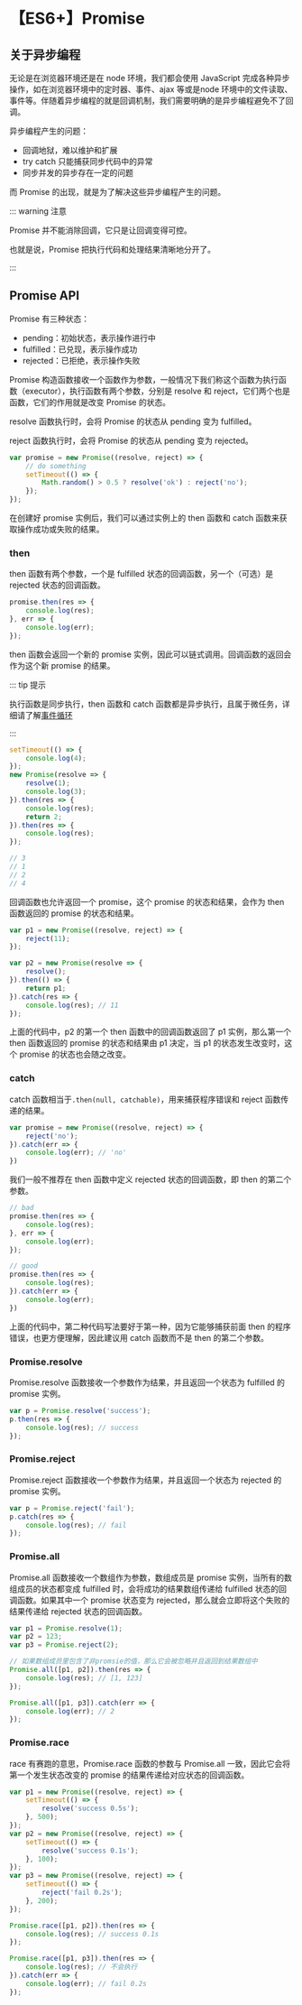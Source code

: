 # 【ES6+】Promise

## 关于异步编程

无论是在浏览器环境还是在 node 环境，我们都会使用 JavaScript 完成各种异步操作，如在浏览器环境中的定时器、事件、ajax 等或是node 环境中的文件读取、事件等。伴随着异步编程的就是回调机制，我们需要明确的是异步编程避免不了回调。

异步编程产生的问题：

- 回调地狱，难以维护和扩展
- try catch 只能捕获同步代码中的异常
- 同步并发的异步存在一定的问题

而 Promise 的出现，就是为了解决这些异步编程产生的问题。

::: warning 注意

Promise 并不能消除回调，它只是让回调变得可控。

也就是说，Promise 把执行代码和处理结果清晰地分开了。

:::

## Promise API

Promise 有三种状态：

- pending：初始状态，表示操作进行中
- fulfilled：已兑现，表示操作成功
- rejected：已拒绝，表示操作失败

Promise 构造函数接收一个函数作为参数，一般情况下我们称这个函数为执行函数（executor），执行函数有两个参数，分别是 resolve 和 reject，它们两个也是函数，它们的作用就是改变 Promise 的状态。

resolve 函数执行时，会将 Promise 的状态从 pending 变为 fulfilled。

reject 函数执行时，会将 Promise 的状态从 pending 变为 rejected。

```js
var promise = new Promise((resolve, reject) => {
    // do something
    setTimeout(() => {
        Math.random() > 0.5 ? resolve('ok') : reject('no');
    });
});
```

在创建好 promise 实例后，我们可以通过实例上的 then 函数和 catch 函数来获取操作成功或失败的结果。

### then

then 函数有两个参数，一个是 fulfilled 状态的回调函数，另一个（可选）是 rejected 状态的回调函数。

```js
promise.then(res => {
	console.log(res);
}, err => {
	console.log(err);
});
```

then 函数会返回一个新的 promise 实例，因此可以链式调用。回调函数的返回会作为这个新 promise 的结果。

::: tip 提示

执行函数是同步执行，then 函数和 catch 函数都是异步执行，且属于微任务，详细请了解[事件循环](../浏览器/浏览器中的事件循环.md)

:::

```js
setTimeout(() => {
    console.log(4);
});
new Promise(resolve => { 
    resolve(1);
    console.log(3);
}).then(res => {
	console.log(res);
	return 2;
}).then(res => {
	console.log(res);
});

// 3
// 1
// 2
// 4
```

回调函数也允许返回一个 promise，这个 promise 的状态和结果，会作为 then 函数返回的 promise 的状态和结果。

```js
var p1 = new Promise((resolve, reject) => {
    reject(11);
});

var p2 = new Promise(resolve => {
    resolve();
}).then(() => {
    return p1;
}).catch(res => {
    console.log(res); // 11
});
```

上面的代码中，p2 的第一个 then 函数中的回调函数返回了 p1 实例，那么第一个 then 函数返回的 promise 的状态和结果由 p1 决定，当 p1 的状态发生改变时，这个 promise 的状态也会随之改变。

### catch

catch 函数相当于`.then(null, catchable)`，用来捕获程序错误和 reject 函数传递的结果。

```js
var promise = new Promise((resolve, reject) => {
	reject('no');
}).catch(err => {
	console.log(err); // 'no'
})
```

我们一般不推荐在 then 函数中定义 rejected 状态的回调函数，即 then 的第二个参数。

```js
// bad
promise.then(res => {
    console.log(res);
}, err => {
    console.log(err);
});

// good
promise.then(res => {
    console.log(res);
}).catch(err => {
    console.log(err);
})
```

上面的代码中，第二种代码写法要好于第一种，因为它能够捕获前面 then 的程序错误，也更方便理解，因此建议用 catch 函数而不是 then 的第二个参数。

### Promise.resolve

Promise.resolve 函数接收一个参数作为结果，并且返回一个状态为 fulfilled 的 promise 实例。

```js
var p = Promise.resolve('success');
p.then(res => {
	console.log(res); // success
});
```

### Promise.reject

Promise.reject 函数接收一个参数作为结果，并且返回一个状态为 rejected 的 promise 实例。

```js
var p = Promise.reject('fail');
p.catch(res => {
	console.log(res); // fail
});
```

### Promise.all

Promise.all 函数接收一个数组作为参数，数组成员是 promise 实例，当所有的数组成员的状态都变成 fulfilled 时，会将成功的结果数组传递给 fulfilled 状态的回调函数。如果其中一个 promise 状态变为 rejected，那么就会立即将这个失败的结果传递给 rejected 状态的回调函数。

```js
var p1 = Promise.resolve(1);
var p2 = 123;
var p3 = Promise.reject(2);

// 如果数组成员里包含了非promsie的值，那么它会被忽略并且返回到结果数组中
Promise.all([p1, p2]).then(res => {
	console.log(res); // [1, 123]
});

Promise.all([p1, p3]).catch(err => {
    console.log(err); // 2
});
```

### Promise.race

race 有赛跑的意思，Promise.race 函数的参数与 Promise.all 一致，因此它会将第一个发生状态改变的 promise 的结果传递给对应状态的回调函数。

```js
var p1 = new Promise((resolve, reject) => {
    setTimeout(() => {
        resolve('success 0.5s');
    }, 500);
});
var p2 = new Promise((resolve, reject) => {
    setTimeout(() => {
        resolve('success 0.1s');
    }, 100);
});
var p3 = new Promise((resolve, reject) => {
    setTimeout(() => {
        reject('fail 0.2s');
    }, 200);
});

Promise.race([p1, p2]).then(res => {
	console.log(res); // success 0.1s
});

Promise.race([p1, p3]).then(res => {
    console.log(res); // 不会执行
}).catch(err => {
    console.log(err); // fail 0.2s
});
```

<Vssue 
    :options="{ labels: [$page.relativePath.split('/')[0]] }" 
    :title="$page.relativePath.split('/')[1]" 
/>
